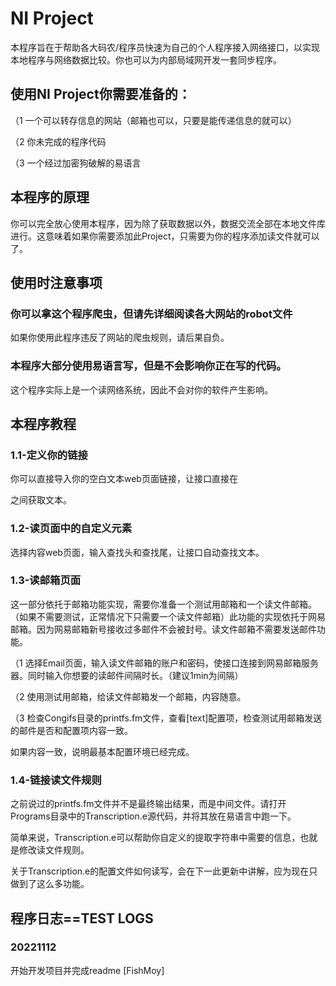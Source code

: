 # NI Project
本程序旨在于帮助各大码农/程序员快速为自己的个人程序接入网络接口，以实现本地程序与网络数据比较。你也可以为内部局域网开发一套同步程序。

## 使用NI Project你需要准备的：
（1 一个可以转存信息的网站（邮箱也可以，只要是能传递信息的就可以）

（2 你未完成的程序代码

（3 一个经过加密狗破解的易语言

## 本程序的原理
你可以完全放心使用本程序，因为除了获取数据以外，数据交流全部在本地文件库进行。这意味着如果你需要添加此Project，只需要为你的程序添加读文件就可以了。

## 使用时注意事项
### 你可以拿这个程序爬虫，但请先详细阅读各大网站的robot文件
如果你使用此程序违反了网站的爬虫规则，请后果自负。
### 本程序大部分使用易语言写，但是不会影响你正在写的代码。
这个程序实际上是一个读网络系统，因此不会对你的软件产生影响。

## 本程序教程
### 1.1-定义你的链接
你可以直接导入你的空白文本web页面链接，让接口直接在<head><p></p></head>之间获取文本。
### 1.2-读页面中的自定义元素
选择内容web页面，输入查找头和查找尾，让接口自动查找文本。
### 1.3-读邮箱页面
这一部分依托于邮箱功能实现，需要你准备一个测试用邮箱和一个读文件邮箱。（如果不需要测试，正常情况下只需要一个读文件邮箱）此功能的实现依托于网易邮箱。因为网易邮箱新号接收过多邮件不会被封号。读文件邮箱不需要发送邮件功能。

（1 选择Email页面，输入读文件邮箱的账户和密码，使接口连接到网易邮箱服务器。同时输入你想要的读邮件间隔时长。（建议1min为间隔）

（2 使用测试用邮箱，给读文件邮箱发一个邮箱，内容随意。

（3 检查Congifs目录的printfs.fm文件，查看[text]配置项，检查测试用邮箱发送的邮件是否和配置项内容一致。

如果内容一致，说明最基本配置环境已经完成。
### 1.4-链接读文件规则
之前说过的printfs.fm文件并不是最终输出结果，而是中间文件。请打开Programs目录中的Transcription.e源代码，并将其放在易语言中跑一下。

简单来说，Transcription.e可以帮助你自定义的提取字符串中需要的信息，也就是修改读文件规则。

关于Transcription.e的配置文件如何读写，会在下一此更新中讲解，应为现在只做到了这么多功能。

## 程序日志==TEST LOGS
### 20221112
开始开发项目并完成readme [FishMoy]